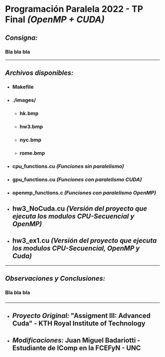 # Programación Paralela 2022 - __TP Final__ _(OpenMP + CUDA)_
## _Consigna:_
### Bla bla bla
---
## _Archivos disponibles:_
- ### __Makefile__
- ### __./images/__
    - ### hk.bmp
    - ### hw3.bmp
    - ### nyc.bmp
    - ### rome.bmp
- ### __cpu_functions.cu__ _(Funciones sin paralelismo)_
- ### __gpu_functions.cu__ _(Funciones con paralelismo CUDA)_
- ### __openmp_functions.c__ _(Funciones con paralelismo OpenMP)_

- ## __hw3_NoCuda.cu__ _(Versión del proyecto que ejecuta los modulos CPU-Secuencial y OpenMP)_
- ## __hw3_ex1.cu__ _(Versión del proyecto que ejecuta los modulos CPU-Secuencial, OpenMP y Cuda)_
---
## _Observaciones y Conclusiones:_
### Bla bla bla
###
###
###
---
- ## _Proyecto Original:_ __"Assigment III: Advanced Cuda" - KTH Royal Institute of Technology__
- ## _Modificaciones:_ Juan Miguel Badariotti - Estudiante de IComp en la __FCEFyN - UNC__


